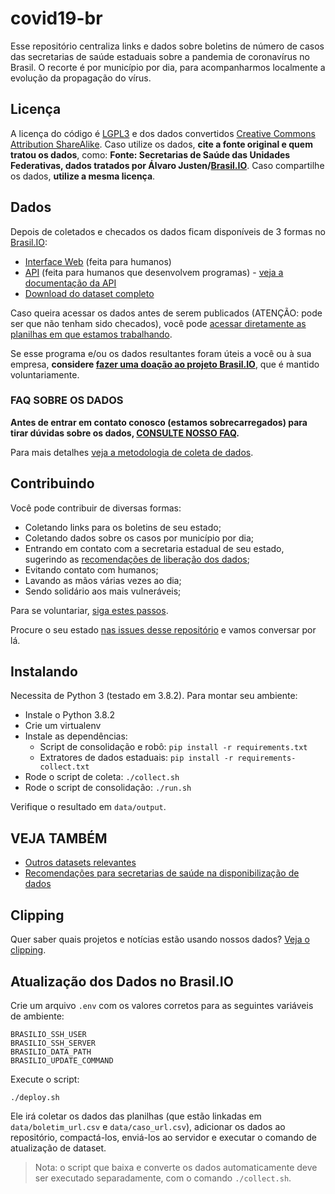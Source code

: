 # covid19-br

Esse repositório centraliza links e dados sobre boletins de número de casos das
secretarias de saúde estaduais sobre a pandemia de coronavírus no Brasil. O
recorte é por município por dia, para acompanharmos localmente a evolução da
propagação do vírus.

## Licença

A licença do código é [LGPL3](https://www.gnu.org/licenses/lgpl-3.0.en.html) e
dos dados convertidos [Creative Commons Attribution
ShareAlike](https://creativecommons.org/licenses/by-sa/4.0/). Caso utilize os
dados, **cite a fonte original e quem tratou os dados**, como: **Fonte:
Secretarias de Saúde das Unidades Federativas, dados tratados por Álvaro
Justen/[Brasil.IO](https://brasil.io/)**. Caso compartilhe os dados, **utilize
a mesma licença**.

## Dados

Depois de coletados e checados os dados ficam disponíveis de 3 formas no
[Brasil.IO](https://brasil.io/):

- [Interface Web](https://brasil.io/dataset/covid19) (feita para humanos)
- [API](https://brasil.io/api/dataset/covid19) (feita para humanos que desenvolvem programas) - [veja a documentação da API](api.md)
- [Download do dataset completo](https://data.brasil.io/dataset/covid19/_meta/list.html)

Caso queira acessar os dados antes de serem publicados (ATENÇÃO: pode ser que
não tenham sido checados), você pode [acessar diretamente as planilhas em que
estamos
trabalhando](https://drive.google.com/open?id=1l3tiwrGEcJEV3gxX0yP-VMRNaE1MLfS2).

Se esse programa e/ou os dados resultantes foram úteis a você ou à sua empresa,
**considere [fazer uma doação ao projeto Brasil.IO](https://brasil.io/doe)**,
que é mantido voluntariamente.


### FAQ SOBRE OS DADOS

**Antes de entrar em contato conosco (estamos sobrecarregados) para tirar
dúvidas sobre os dados, [CONSULTE NOSSO FAQ](faq.md).**

Para mais detalhes [veja a metodologia de coleta de
dados](https://drive.google.com/open?id=1escumcbjS8inzAKvuXOQocMcQ8ZCqbyHU5X5hFrPpn4).


## Contribuindo

Você pode contribuir de diversas formas:

- Coletando links para os boletins de seu estado;
- Coletando dados sobre os casos por município por dia;
- Entrando em contato com a secretaria estadual de seu estado, sugerindo as
  [recomendações de liberação dos dados](recomendacoes.md);
- Evitando contato com humanos;
- Lavando as mãos várias vezes ao dia;
- Sendo solidário aos mais vulneráveis;

Para se voluntariar, [siga estes passos](CONTRIBUTING.md).

Procure o seu estado [nas issues desse
repositório](https://github.com/turicas/covid19-br/issues) e vamos conversar
por lá.

## Instalando

Necessita de Python 3 (testado em 3.8.2). Para montar seu ambiente:

- Instale o Python 3.8.2
- Crie um virtualenv
- Instale as dependências:
  - Script de consolidação e robô: `pip install -r requirements.txt`
  - Extratores de dados estaduais: `pip install -r requirements-collect.txt`
- Rode o script de coleta: `./collect.sh`
- Rode o script de consolidação: `./run.sh`

Verifique o resultado em `data/output`.

## VEJA TAMBÉM

- [Outros datasets relevantes](datasets-relevantes.md)
- [Recomendações para secretarias de saúde na disponibilização de
  dados](recomendacoes.md)


## Clipping

Quer saber quais projetos e notícias estão usando nossos dados? [Veja o
clipping](clipping.md).


## Atualização dos Dados no Brasil.IO

Crie um arquivo `.env` com os valores corretos para as seguintes variáveis de
ambiente:

```shell
BRASILIO_SSH_USER
BRASILIO_SSH_SERVER
BRASILIO_DATA_PATH
BRASILIO_UPDATE_COMMAND
```

Execute o script:

`./deploy.sh`

Ele irá coletar os dados das planilhas (que estão linkadas em
`data/boletim_url.csv` e `data/caso_url.csv`), adicionar os dados ao
repositório, compactá-los, enviá-los ao servidor e executar o comando de
atualização de dataset.

> Nota: o script que baixa e converte os dados automaticamente deve ser
> executado separadamente, com o comando `./collect.sh`.
